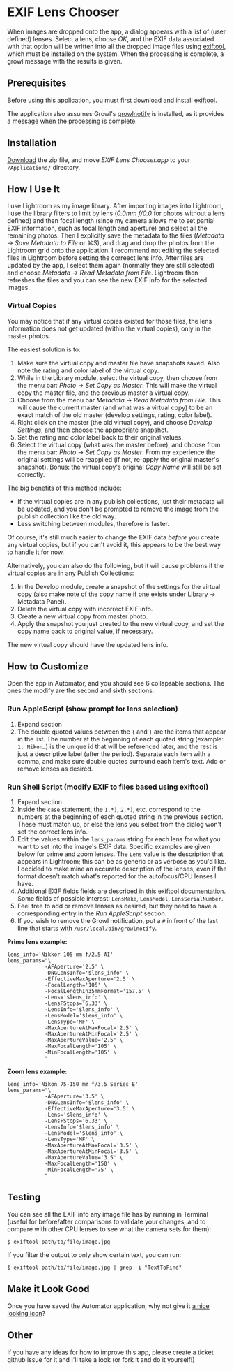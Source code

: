 # EXIF Lens Chooser

When images are dropped onto the app, a dialog appears with a list of (user defined) lenses.  Select a lens, choose *OK*, and the EXIF data associated with that option will be written into all the dropped image files using [exiftool](http://www.sno.phy.queensu.ca/~phil/exiftool/index.html), which must be installed on the system.  When the processing is complete, a growl message with the results is given.


## Prerequisites

Before using this application, you must first download and install [exiftool](http://www.sno.phy.queensu.ca/~phil/exiftool/index.html).

The application also assumes Growl's [growlnotify](http://growl.info/extras.php#growlnotify) is installed, as it provides a message when the processing is complete.

## Installation

[Download](https://github.com/brianbillman/exif-lens-chooser/zipball/master) the zip file, and move  *EXIF Lens Chooser.app* to your `/Applications/` directory.

## How I Use It

I use Lightroom as my image library.  After importing images into Lightroom, I use the library filters to limit by lens (*0.0mm f/0.0* for photos without a lens defined) and then focal length (since my camera allows me to set partial EXIF information, such as focal length and aperture) and select all the remaining photos.  Then I explicitly save the metadata to the files (*Metadata → Save Metadata to File* or ⌘S), and drag and drop the photos from the Lightroom grid onto the application.  I recommend not editing the selected files in Lightroom before setting the correect lens info.  After files are updated by the app, I select them again (normally they are still selected) and choose *Metadata → Read Metadata from File*.  Lightroom then refreshes the files and you can see the new EXIF info for the selected images.

### Virtual Copies

You may notice that if any virtual copies existed for those files, the lens information does not get updated (within the virtual copies), only in the master photos.

The easiest solution is to:

1. Make sure the virtual copy and master file have snapshots saved.  Also note the rating and color label of the virtual copy.
1. While in the Library module, select the virtual copy, then choose from the menu bar: *Photo* → *Set Copy as Master*.  This will make the virtual copy the master file, and the previous master a virtual copy.
1. Choose from the menu bar *Metadata* → *Read Metadata from File*.  This will cause the current master (and what was a virtual copy) to be an exact match of the old master (develop settings, rating, color label).
1. Right click on the master (the old virtual copy), and choose *Develop Settings*, and then choose the appropriate snapshot.  
1. Set the rating and color label back to their original values.
1. Select the virtual copy (what was the master before), and choose from the menu bar: *Photo* → *Set Copy as Master*.  From my experience the original settings will be reapplied (if not, re-apply the original master's snapshot).  Bonus: the virtual copy's original *Copy Name* will still be set correctly.

The big benefits of this method include:

* If the virtual copies are in any publish collections, just their metadata wil be updated, and you don't be prompted to remove the image from the publish collection like the old way.  
* Less switching between modules, therefore is faster.

Of course, it's still much easier to change the EXIF data *before* you create any virtual copies, but if you can't avoid it, this appears to be the best way to handle it for now.


Alternatively, you can also do the following, but it will cause problems if the virtual copies are in any Publish Collections:

1. In the Develop module, create a snapshot of the settings for the virtual copy (also make note of the copy name if one exists under Library → Metadata Panel).
1. Delete the virtual copy with incorrect EXIF info.
1. Create a new virtual copy from master photo.
1. Apply the snapshot you just created to the new virtual copy, and set the copy name back to original value, if necessary.

The new virtual copy should have the updated lens info.


## How to Customize

Open the app in Automator, and you should see 6 collapsable sections.  The ones the modify are the second and sixth sections.

### Run AppleScript (show prompt for lens selection)

 1. Expand section
 2. The double quoted values between the `{` and `}` are the items that appear in the list.  The number at the beginning of each quoted string (example: `1. Nikon…`) is the unique id that will be referenced later, and the rest is just a descriptive label (after the period).  Separate each item with a comma, and make sure double quotes surround each item's text.  Add or remove lenses as desired.

### Run Shell Script (modify EXIF to files based using exiftool)
 1. Expand section
 2. Inside the `case` statement, the `1.*)`, `2.*)`, etc. correspond to the numbers at the beginning of each quoted string in the previous section.  These must match up, or else the lens you select from the dialog won't set the correct lens info.
 3. Edit the values within the `lens_params` string for each lens for what you want to set into the image's EXIF data.  Specific examples are given below for prime and zoom lenses.  The `Lens` value is the description that appears in Lightroom; this can be as generic or as verbose as you'd like.  I decided to make mine an accurate description of the lenses, even if the format doesn't match what's reported for the autofocus/CPU lenses I have.
 4. Additional EXIF fields fields are described in this [exiftool documentation](http://www.sno.phy.queensu.ca/~phil/exiftool/TagNames/EXIF.html).  Some fields of possible interest: `LensMake`, `LensModel`, `LensSerialNumber`.
 5. Feel free to add or remove lenses as desired, but they need to have a corresponding entry in the *Run AppleScript* section.
 6. If you wish to remove the Growl notification, put a `#` in front of the last line that starts with `/usr/local/bin/growlnotify`.

**Prime lens example:**

    lens_info='Nikkor 105 mm f/2.5 AI'
    lens_params="\
                -AFAperture='2.5' \
                -DNGLensInfo='$lens_info' \
                -EffectiveMaxAperture='2.5' \
                -FocalLength='105' \
                -FocalLengthIn35mmFormat='157.5' \
                -Lens='$lens_info' \
                -LensFStops='6.33' \
                -LensInfo='$lens_info' \
                -LensModel='$lens_info' \
                -LensType='MF' \
                -MaxApertureAtMaxFocal='2.5' \
                -MaxApertureAtMinFocal='2.5' \
                -MaxApertureValue='2.5' \
                -MaxFocalLength='105' \
                -MinFocalLength='105' \
                "

**Zoom lens example:**

    lens_info='Nikon 75-150 mm f/3.5 Series E'
    lens_params="\
                -AFAperture='3.5' \
                -DNGLensInfo='$lens_info' \
                -EffectiveMaxAperture='3.5' \
                -Lens='$lens_info' \
                -LensFStops='6.33' \
                -LensInfo='$lens_info' \
                -LensModel='$lens_info' \
                -LensType='MF' \
                -MaxApertureAtMaxFocal='3.5' \
                -MaxApertureAtMinFocal='3.5' \
                -MaxApertureValue='3.5' \
                -MaxFocalLength='150' \
                -MinFocalLength='75' \
                "

## Testing

You can see all the EXIF info any image file has by running in Terminal (useful for before/after comparisons to validate your changes, and to compare with other CPU lenses to see what the camera sets for them):

    $ exiftool path/to/file/image.jpg

If you filter the output to only show certain text, you can run:

    $ exiftool path/to/file/image.jpg | grep -i "TextToFind"        


## Make it Look Good

Once you have saved the Automator application, why not give it [a nice looking icon](http://designrshub.com/2012/01/realistic-examples-of-high-quality-camera-lens-icons.html)?



## Other 

If you have any ideas for how to improve this app, please create a ticket github issue for it and I'll take a look (or fork it and do it yourself!) 